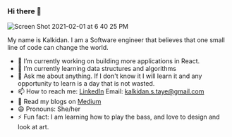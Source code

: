 ### Hi there 👋

![Screen Shot 2021-02-01 at 6 40 25 PM](https://user-images.githubusercontent.com/57603757/118302006-b2635f00-b4b1-11eb-86dc-48bd7aa76f61.png)


My name is Kalkidan. I am a Software engineer that believes that one small line of code can change the world. 

- 🔭 I’m currently working on building more applications in React.
- 🌱 I’m currently learning data structures and algorithms
- 💬 Ask me about anything. If I don't know it I will learn it and any opportunity to learn is a day that is not wasted.
- 📫 How to reach me:
    [LinkedIn](https://www.linkedin.com/in/kalkidan-taye/)
    Email: kalkidan.s.taye@gmail.com
- 📔 Read my blogs on [Medium](https://kalkidantaye.medium.com/)
- 😄 Pronouns: She/her
- ⚡ Fun fact: I am learning how to play the bass, and love to design and look at art. 

<!--**ksolomon7/ksolomon7** is a ✨ _special_ ✨ repository because its `README.md` (this file) appears on your GitHub profile.--/>


